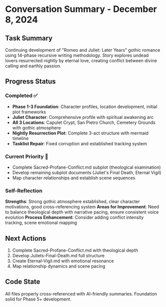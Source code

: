 # Conversation Summary - December 8, 2024

## Task Summary
Continuing development of "Romeo and Juliet: Later Years" gothic romance using 14-phase recursive writing methodology. Story explores undead lovers resurrected nightly by eternal love, creating conflict between divine calling and earthly passion.

## Progress Status

### Completed ✅
- **Phase 1-3 Foundation**: Character profiles, location development, initial plot frameworks
- **Juliet Character**: Comprehensive profile with spiritual awakening arc
- **All 3 Locations**: Capulet Crypt, San Pietro Church, Cemetery Grounds with gothic atmosphere
- **Nightly Resurrection Plot**: Complete 3-act structure with mermaid timeline
- **Tasklist Repair**: Fixed corruption and established tracking system

### Current Priority 🚧
- Complete Sacred-Profane-Conflict.md subplot (theological examination)
- Develop remaining subplot documents (Juliet's Final Death, Eternal Vigil)
- Map character relationships and establish scene sequences

### Self-Reflection
**Strengths**: Strong gothic atmosphere established, clear character motivations, good cross-referencing system
**Areas for Improvement**: Need to balance theological depth with narrative pacing, ensure consistent voice evolution
**Process Enhancement**: Consider adding conflict intensity tracking, scene emotional mapping

## Next Actions
1. Complete Sacred-Profane-Conflict.md with theological depth
2. Develop Juliets-Final-Death.md full structure
3. Create Eternal-Vigil.md with emotional resonance
4. Map relationship dynamics and scene pacing

## Code State
All files properly cross-referenced with AI-friendly summaries. Foundation solid for Phase 5+ development.
